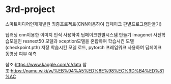 # 3rd-project
스마트미디어인재개발원 최종프로젝트(CNN이용하여 딥페이크 판별프로그램만들기)

딥러닝 cnn이용한 이미지 인식 사용하여 딥페이크판별시스템 만들기
imagenet 사전학습모델인 resnext50 모델과 xception모델을 혼합하여 학습시킨 모델 (checkpoint.pth) 저장
학습시킨 모델 로드, pytorch 프레임워크 사용하여 딥페이크 동영상 여부 예측

참조:https://www.kaggle.com/c/data
참조:https://namu.wiki/w/%EB%94%A5%ED%8E%98%EC%9D%B4%ED%81%AC


